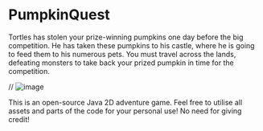 # PumpkinQuest
Tortles has stolen your prize-winning pumpkins one day before the big competition. He has taken these pumpkins to his castle, where he is going to feed them to his numerous pets. You must travel across the lands, defeating monsters to take back your prized pumpkin in time for the competition.


// ![image](https://github.com/user-attachments/assets/4596a061-021a-4724-8197-dd764f712776)



This is an open-source Java 2D adventure game. Feel free to utilise all assets and parts of the code for your personal use! No need for giving credit!
